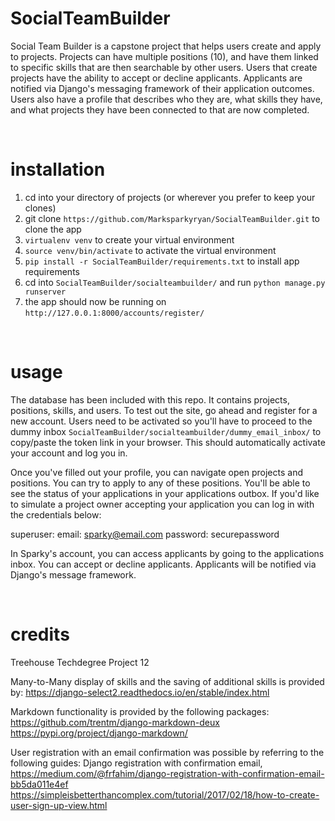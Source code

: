 # SocialTeamBuilder

Social Team Builder is a capstone project that helps users create and apply to projects. Projects can have 
multiple positions (10), and have them linked to specific skills that are then searchable by other users. 
Users that create projects have the ability to accept or decline applicants. Applicants are notified via Django's 
messaging framework of their application outcomes. Users also have a profile that describes who they are, what 
skills they have, and what projects they have been connected to that are now completed.


<br/>

# installation

1. cd into your directory of projects (or wherever you prefer to keep your clones)
2. git clone ```https://github.com/Marksparkyryan/SocialTeamBuilder.git``` to clone the app
3. ```virtualenv venv``` to create your virtual environment
4. ```source venv/bin/activate``` to activate the virtual environment
5. ```pip install -r SocialTeamBuilder/requirements.txt``` to install app requirements
6. cd into ```SocialTeamBuilder/socialteambuilder/``` and run ```python manage.py runserver```
7. the app should now be running on ```http://127.0.0.1:8000/accounts/register/```

<br/>

# usage

The database has been included with this repo. It contains projects, positions, skills, and users. To test out 
the site, go ahead and register for a new account. Users need to be activated so you'll have to proceed to 
the dummy inbox  ```SocialTeamBuilder/socialteambuilder/dummy_email_inbox/``` to copy/paste the token link in your 
browser. This should automatically activate your account and log you in. 

Once you've filled out your profile, you can navigate open projects and positions. You can try to apply to
any of these positions. You'll be able to see the status of your applications in your applications outbox. 
If you'd like to simulate a project owner accepting your application you can log in with the credentials below:

superuser:
email: sparky@email.com
password: securepassword

In Sparky's account, you can access applicants by going to the applications inbox. You can accept or decline 
applicants. Applicants will be notified via Django's message framework.

<br/>


# credits

Treehouse Techdegree Project 12

Many-to-Many display of skills and the saving of additional skills is provided by:
https://django-select2.readthedocs.io/en/stable/index.html

Markdown functionality is provided by the following packages:
https://github.com/trentm/django-markdown-deux
https://pypi.org/project/django-markdown/

User registration with an email confirmation was possible by referring to the following guides:
Django registration with confirmation email, https://medium.com/@frfahim/django-registration-with-confirmation-email-bb5da011e4ef
https://simpleisbetterthancomplex.com/tutorial/2017/02/18/how-to-create-user-sign-up-view.html

